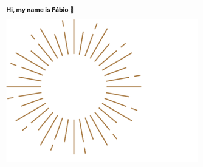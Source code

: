 ### Hi, my name is Fábio 👋

<img src="https://raw.githubusercontent.com/fabiomrbarbosa/fabiomrbarbosa/master/banner.svg" alt="Banner with Fábio M.R. Barbosa's logo">

<!--
**fabiomrbarbosa/fabiomrbarbosa** is a ✨ _special_ ✨ repository because its `README.md` (this file) appears on your GitHub profile.

Here are some ideas to get you started:

- 🔭 I’m currently working on ...
- 🌱 I’m currently learning ...
- 👯 I’m looking to collaborate on ...
- 🤔 I’m looking for help with ...
- 💬 Ask me about ...
- 📫 How to reach me: ...
- 😄 Pronouns: ...
- ⚡ Fun fact: ...
-->
